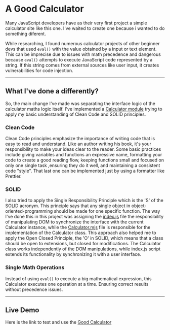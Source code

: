 # A Good Calculator
Many JavaScript developers have as their very first project a simple calculator site like this one. I've waited to create one because i wanted to do something diferent.

While researching, I found numerous calculator projects of other beginner devs that used `eval()` with the value obtained by a input or text element. This can be imprecise due to issues with math precedence and dangerous because `eval()` attempts to execute JavaScript code represented by a string. If this string comes from external sources like user input, it creates vulnerabilities for code injection.

***

## What I've done a differently?
So, the main change I've made was separating the interface logic of the calculator maths logic itself. I've implemented a <a href="./js/calculator.mjs">Calculator module</a> trying to apply my basic understanding of Clean Code and SOLID principles.

### Clean Code
Clean Code principles emphasize the importance of writing code that is easy to read and understand. Like an author writing his book, it's your responsibility to make your ideas clear to the reader. Some basic practices include giving variables and functions an expressive name, formatting your code to create a good reading flow, keeping functions small and focused on only one single task ,ensuring they do it well, and maintaining a consistent code "style". That last one can be implemented just by using a formatter like Prettier.

### SOLID
I also tried to apply the Single Responsibility Principle which is the 'S' of the SOLID acronym. This principle says that any single object in object-oriented-programming should be made for one specific function. The way I've done this in this project was assigning the <a href="./js/index.js">index.js</a> file the responsibility of manipulating DOM to synchronize the interface with the current Calculator instance, while the <a href="./js/calculator.mjs">Calculator.mjs</a> file is responsible for the implementation of the Calculator class. This approach also helped me to apply the Open Closed Principle, the 'O' in SOLID, which means that a class should be open to extensions, but closed for modifications. The Calculator class works independently of the DOM manipulations, while index.js script extends its functionality by synchronizing it with a user interface.

### Single Math Operations
Instead of using `eval()` to execute a big mathematical expression, this Calculator executes one operation at a time. Ensuring correct results without precedence issues.

***

## Live Demo
Here is the link to test and use the <a href="https://gbcayres.github.io/Good-Calculator-App/">Good Calculator</a>
